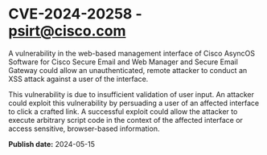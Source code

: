 # CVE-2024-20258 - psirt@cisco.com

A vulnerability in the web-based management interface of Cisco AsyncOS Software for Cisco Secure Email and Web Manager and Secure Email Gateway could allow an unauthenticated, remote attacker to conduct an XSS attack against a user of the interface.
 This vulnerability is due to insufficient validation of user input. An attacker could exploit this vulnerability by persuading a user of an affected interface to click a crafted link. A successful exploit could allow the attacker to execute arbitrary script code in the context of the affected interface or access sensitive, browser-based information.

**Publish date:** 2024-05-15
